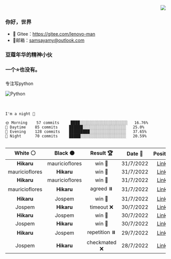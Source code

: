 <img align="right" src="https://github-readme-stats.vercel.app/api?username=Leaovo-man2&show_icons=true&icon_color=CE1D2D&text_color=718096&bg_color=ffffff&hide_title=true" /> 
### 你好，世界
- 🔨 Gitee：https://gitee.com/lenovo-man
- 🍖邮箱：samsayamy@outlook.com
### 豆蔻年华的精神小伙
### 一个⭐️也没有。

专注写python 

![Python](http://img.shields.io/badge/python-3670A0?style=for-the-badge&logo=python&logoColor=ffdd54)
<br/>
<br/>
&nbsp;

<pre class="notranslate" style="position: relative;" lang="text"><code class="notranslate">I'm a night 🦉

🌞 Morning    57 commits     ████░░░░░░░░░░░░░░░░░░░░░   16.76%
🌆 Daytime    85 commits     ██████░░░░░░░░░░░░░░░░░░░   25.0%
🌃 Evening    128 commits    █████████░░░░░░░░░░░░░░░░   37.65%
🌙 Night      70 commits     █████░░░░░░░░░░░░░░░░░░░░   20.59%

</code><div class="open_grepper_editor" title="Edit &amp; Save To Grepper"></div></pre>
|    White ⚪    |    Black ⚫    |   Result 🏆   |  Date 📅  |                                                           Positio                                                           |
| :------------: | :------------: | :-----------: | :-------: | :------------------------------------------------------------------------------------------------------------------------------: |
|   **Hikaru**   | mauricioflores |    win 🥇     | 31/7/2022 |                  <a href="http://www.ee.unb.ca/cgi-bin/tervo/fen.pl?select=8/8/4K3/7k/8/2R5/8/8 b - -">Link</a>                  |
| mauricioflores |   **Hikaru**   |    win 🥇     | 31/7/2022 |           <a href="http://www.ee.unb.ca/cgi-bin/tervo/fen.pl?select=8/p5k1/2P5/3P2KR/3nr2P/P4r2/8/2B5 w - -">Link</a>            |
|   **Hikaru**   | mauricioflores |    win 🥇     | 31/7/2022 |            <a href="http://www.ee.unb.ca/cgi-bin/tervo/fen.pl?select=8/2k5/p4K2/4N2p/pn1PP2P/6R1/8/8 b - -">Link</a>             |
| mauricioflores |   **Hikaru**   |   agreed ⏸️   | 31/7/2022 | <a href="http://www.ee.unb.ca/cgi-bin/tervo/fen.pl?select=r6k/1pp1q2p/3p1rb1/p1nPp1NQ/1nP1p1BP/2N5/PP3P2/1K1R2R1 w - -">Link</a> |
|   **Hikaru**   |     Jospem     |    win 🥇     | 31/7/2022 |        <a href="http://www.ee.unb.ca/cgi-bin/tervo/fen.pl?select=5k2/1R3n2/3p4/2p1pPp1/2P1P1N1/3P4/8/3K4 b - -">Link</a>         |
|     Jospem     |   **Hikaru**   |  timeout ❌   | 30/7/2022 |  <a href="http://www.ee.unb.ca/cgi-bin/tervo/fen.pl?select=1r2r3/2q1bbpk/5p2/4p1pP/p2pPnP1/B2P1QN1/2P2PK1/R2B3R w - -">Link</a>  |
|   **Hikaru**   |     Jospem     |    win 🥇     | 30/7/2022 |          <a href="http://www.ee.unb.ca/cgi-bin/tervo/fen.pl?select=r3k3/3b3p/1P1B2p1/4N3/2B5/6P1/5K1P/8 b - -">Link</a>          |
|     Jospem     |   **Hikaru**   |    win 🥇     | 30/7/2022 |            <a href="http://www.ee.unb.ca/cgi-bin/tervo/fen.pl?select=8/6p1/6p1/8/2k4P/4p3/1bp1Kp2/5R2 w - -">Link</a>            |
|   **Hikaru**   |     Jospem     | repetition ⏸️ | 29/7/2022 |             <a href="http://www.ee.unb.ca/cgi-bin/tervo/fen.pl?select=8/5Q2/6pk/2P2n2/7p/3K2bP/6P1/8 b - -">Link</a>             |
|     Jospem     |   **Hikaru**   | checkmated ❌ | 28/7/2022 |         <a href="http://www.ee.unb.ca/cgi-bin/tervo/fen.pl?select=8/8/2k2np1/p1p1p2p/4P3/1P1Pr3/6K1/3R4 w - -">Link</a>          |
